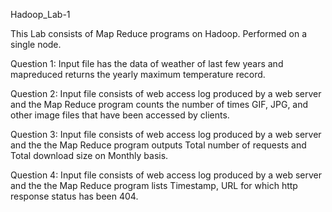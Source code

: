 Hadoop_Lab-1

This Lab consists of Map Reduce programs on Hadoop. Performed on a single node.

Question 1: Input file has the data of weather of last few years and mapreduced returns the yearly maximum temperature record.

Question 2: Input file consists of web access log produced by a web server and the Map Reduce program counts the number of times GIF, JPG, and other image files that have been accessed by clients.

Question 3: Input file consists of web access log produced by a web server and the the Map Reduce program outputs Total number of requests and Total download size on Monthly basis.

Question 4: Input file consists of web access log produced by a web server and the the Map Reduce program lists Timestamp, URL for which http response status has been 404.
